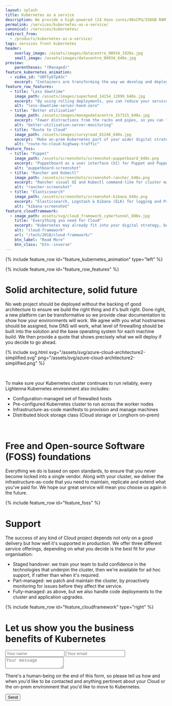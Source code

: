 ```yaml
---
layout: splash
title: Kubernetes as a service
description: We provide a high-powered (24 Xeon cores/48vCPU/256GB RAM) Kubernetes cluster, ready-to-go for £885/month + VAT, fully-managed and monitoring by Lightenna engineers.  Deploy your production workload in minutes using kubectl, Helm or visually with Rancher.
permalink: /services/kubernetes-as-a-service/
canonical: /services/kubernetes/
redirect_from:
  - /products/kubernetes-as-a-service/
tags: services front kubernetes
header:
    overlay_image: /assets/images/datacentre_00934_1920x.jpg
    small_image: /assets/images/datacentre_00934_640x.jpg
preview:
    parentheses: "(Managed)"
feature_kubernetes_animation:
  - video_id: "U8FtybTpA3c"
    excerpt: "Containers are transforming the way we develop and deploy code, but managing them in production requires a variety of skills.  We specialise in Cloud platforms, so you can concentrate on the core business activity that adds value to your customers.  We offer an array of services ranging from a simple out-of-the-box installation and setup of an on-prem Kubernetes cluster, through to a complete managed service including low-level patching, software updates and even attended deployments."
feature_row_features:
  - title: "Less downtime"
    image_path: /assets/images/superhand_14154_12899_640x.jpg
    excerpt: "By using rolling deployments, you can reduce your service downtime to zero."
    alt: "less-downtime-server-hand-zero"
  - title: "Better utilisation"
    image_path: /assets/images/managedatacentre_157315_640x.jpg
    excerpt: "Fewer distractions from the racks and pipes, so you can focus on delivering business value."
    alt: "better-utilisation-server-monitoring"
  - title: "Route to Cloud"
    image_path: /assets/images/curvyroad_01246_640x.jpg
    excerpt: 'Make on-prem Kubernetes part of your wider digital strategy, perhaps as a 2-5 year stop-gap before migrating to the Cloud.'
    alt: "route-to-cloud-highway-traffic"
feature_foss:
  - title: "Puppet"
    image_path: /assets/screenshots/screenshot-puppetboard_640x.png
    excerpt: "Puppetboard as a user interface (UI) for Puppet and PuppetDB"
    alt: "puppetboard-screenshot"
  - title: "Rancher and Kubectl"
    image_path: /assets/screenshots/screenshot-rancher_640x.png
    excerpt: "Rancher visual UI and Kubectl command-line for cluster maintenance and deployments"
    alt: "rancher-screenshot"
  - title: "Elasticsearch"
    image_path: /assets/screenshots/screenshot-kibana_640x.png
    excerpt: "Elasticsearch, Logstash & Kibana (ELK) for logging and Prometheus & AlertManager for monitoring"
    alt: "kibana-screenshot"
feature_cloudframework:
  - image_path: assets/svg/cloud_framework_cybertunnel_880x.jpg
    title: "Everything you need for Cloud"
    excerpt: "Kubernetes may already fit into your digital strategy, but if you'd like advice on how to integrate an on-prem cluster into your existing Cloud infrastructure, please [get in touch](/contact/).  Our consultants can bring to bear years of experience in Cloud adoption to help your business take on the right mix of services from hyperscale providers such as AWS, Google Cloud and Microsoft Azure."
    alt: "cloud-framework"
    url: "/tech/2018/cloud-framework/"
    btn_label: "Read More"
    btn_class: "btn--inverse"
---
```


<style>
    /* hack page title for alignment on this particular image */
    h1.page__title {
        padding-top: 1.0em;
    }
</style>

{% include feature_row id="feature_kubernetes_animation" type="left" %}

{% include feature_row id="feature_row_features" %}

# Solid architecture, solid future

No web project should be deployed without the backing of good architecture to ensure we build the right thing and it's built right.  Done right, a new platform can be transformative so we provide clear documentation to show how your environments will work.  We agree with you what hostnames should be assigned, how DNS will work, what level of firewalling should be built into the solution and the base operating system for each machine build.  We then provide a quote that shows precisely what we will deploy if you decide to go ahead.

{% include svg.html svg="/assets/svg/azure-cloud-architecture2-simplified.svg"  png="/assets/svg/azure-cloud-architecture2-simplified.png" %}

<div class="feature__wrapper">&nbsp;</div>

To make sure your Kubernetes cluster continues to run reliably, every Lightenna Kubernetes environment also includes:
* Configuration-managed set of firewalled hosts
* Pre-configured Kubernetes cluster to run across the worker nodes
* Infrastructure-as-code manifests to provision and manage machines
* Distributed block storage class (Cloud storage or Longhorn on-prem)

<div class="feature__wrapper">&nbsp;</div>

# Free and Open-source Software (FOSS) foundations

Everything we do is based on open standards, to ensure that you never become locked into a single vendor.
Along with your cluster, we deliver the infrastructure-as-code that you need to maintain, replicate and extend what you've paid for.  We hope our great service will mean you choose us again in the future.

{% include feature_row id="feature_foss" %}

# Support

The success of any kind of Cloud project depends not only on a good delivery but how well it\'s supported in production.  We offer three different service offerings, depending on what you decide is the best fit for your organisation:
* Staged handover: we train your team to build confidence in the technologies that underpin the cluster, then we're available for ad hoc support, if rather than when it's required.
* Part-managed: we patch and maintain the cluster, by proactively monitoring for issues before they affect the service.
* Fully-managed: as above, but we also handle code deployments to the cluster and application upgrades.

{% include feature_row id="feature_cloudframework" type="right" %}

# Let us show you the business benefits of Kubernetes

<a name="form" />
<form action="https://formspree.io/alex_stanhope@hotmail.com"
      method="POST">
    <input type="text" name="name" placeholder="Your name">
    <input type="email" name="email" placeholder="Your email">
    <textarea name="message" placeholder="Your message"></textarea>
    <p>There's a human-being on the end of this form, so please tell us how and when you'd like to be contacted
    and anything pertinent about your Cloud or the on-prem environment that you'd like to move to Kubernetes.</p>
    <button type="submit" class="btn btn--primary btn--large">Send</button>
</form>
<div stlye="clear:both;">&nbsp;</div>